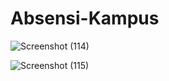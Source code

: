 # Absensi-Kampus

![Screenshot (114)](https://github.com/whycaxcode/Absensi-Kampus/assets/150696489/48f568a8-5f36-44fb-b8e2-71b7a4d2f9fd)

![Screenshot (115)](https://github.com/whycaxcode/Absensi-Kampus/assets/150696489/f24e5c09-571a-4fd3-818d-318235770f15)

